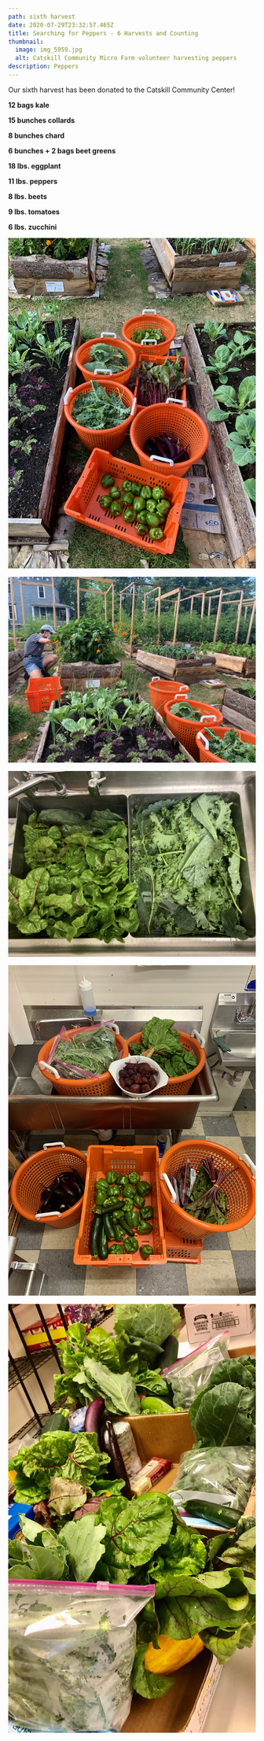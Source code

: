 ```yaml
---
path: sixth harvest
date: 2020-07-29T23:32:57.465Z
title: Searching for Peppers - 6 Harvests and Counting
thumbnail:
  image: img_5959.jpg
  alt: Catskill Community Micro Farm volunteer harvesting peppers
description: Peppers
---
```

Our sixth harvest has been donated to the Catskill Community Center!

**12 bags kale**

**15 bunches collards**

**8 bunches chard**

**6 bunches + 2 bags beet greens**

**18 lbs. eggplant**

**11 lbs. peppers**

**8 lbs. beets**

**9 lbs. tomatoes**

**6 lbs. zucchini**

![Catskill Community Micro Farm harvest](img_5972.jpg "Harvest in Field")

![Catskill Community Micro Farm volunteer harvesting peppers](img_5959.jpg "Peppers")

![Catskill Community Micro Farm produce washing Avalon Lounge](img_5973.jpg "Washing")

![Catskill Community Micro Farm harvest Avalon Lounge](img_5978.jpg "Harvest")

![Catskill Community Micro Farm Catskill Community Center](img_5979.jpg "Food Pantry Donation")
